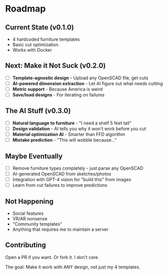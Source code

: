 # Roadmap

## Current State (v0.1.0)
- 4 hardcoded furniture templates
- Basic cut optimization 
- Works with Docker

## Next: Make it Not Suck (v0.2.0)
- [ ] **Template-agnostic design** - Upload any OpenSCAD file, get cuts
- [ ] **AI-powered dimension extraction** - Let AI figure out what needs cutting
- [ ] **Metric support** - Because America is weird
- [ ] **Save/load designs** - For iterating on failures

## The AI Stuff (v0.3.0)
- [ ] **Natural language to furniture** - "I need a shelf 5 feet tall"
- [ ] **Design validation** - AI tells you why it won't work before you cut
- [ ] **Material optimization AI** - Smarter than FFD algorithm
- [ ] **Mistake prediction** - "This will wobble because..."

## Maybe Eventually
- [ ] Remove furniture types completely - just parse any OpenSCAD
- [ ] AI-generated OpenSCAD from sketches/photos
- [ ] Integration with GPT-4 vision for "build this" from images
- [ ] Learn from cut failures to improve predictions

## Not Happening
- Social features
- VR/AR nonsense  
- "Community templates"
- Anything that requires me to maintain a server

## Contributing
Open a PR if you want. Or fork it. I don't care.

The goal: Make it work with ANY design, not just my 4 templates.